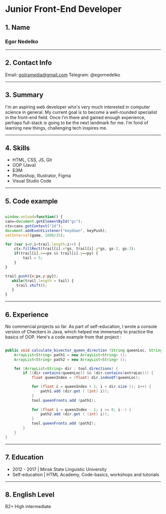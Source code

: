 # Junior Front-End Developer

## 1. Name

### Egor Nedelko 

___

## 2. Contact Info
Email: gojiramedia@gmail.com Telegram: @egornedelko

---
## 3. Summary 

I'm an aspiring web developer who's very much interested in computer science in general. My current goal is to become a well-rounded specialist in the front-end field. Once I'm there and gained enough experience, perhaps full-stack is going to be the next landmark for me. I'm fond of learning new things, challenging tech inspires me. 

---  

## 4. Skills  

* HTML, CSS, JS, Git
* OOP (Java)
* БЭМ
* Photoshop, Illustrator, Figma
* Visual Studio Code

---  

## 5. Code example  

```javascript

window.onload=function() {
canv=document.getElementById("gc");
ctx=canv.getContext("2d");
document.addEventListener("keydown", keyPush);
setInterval(game, 1000/15);

for (var i=0;i<trail.length;i++) {
    ctx.fillRect(trail[i].x*gs, trail[i].y*gs, gs-2, gs-2);
    if(trail[i].x==px && trail[i].y==py) {
        tail = 5;
    }
}

trail.push({x:px,y:py});
   while(trail.length > tail) {
     trail.shift();       
   }
}

```

---  
## 6. Experience 
No commercial projects so far. As part of self-education, I wrote a console version of Checkers in Java, which helped me immensely to practice the basics of OOP. Here's a code example from that project :  
```java

public void calculate_bivector_queen_direction (String queenLoc, String extraLoc) {
    ArrayList<String> path1 = new ArrayList<String> ();
    ArrayList<String> path2 = new ArrayList<String> ();

    for (ArrayList<String> dir : tool.directions) {
        if ((dir.contains(queenLoc)) && (dir.contains(extraLoc))) {
            float queenIndex = (float) dir.indexOf(queenLoc);

            for (float i = queenIndex + 1; i < dir.size (); i++) {
                path1.add (dir.get ( (int) i));
            } 
            tool.queenFronts.add (path1);
            
            for (float i = queenIndex - 1; i >= 0; i--) {
                path2.add (dir.get ( (int) i));
            }   
            tool.queenFronts.add (path2);
        }
    }
}

```   
---

## 7. Education 
* 2012 - 2017 | Minsk State Linguistic University
* Self-education | HTML Academy, Code-basics, workshops and tutorials

---

## 8. English Level
B2+ High intermediate 
